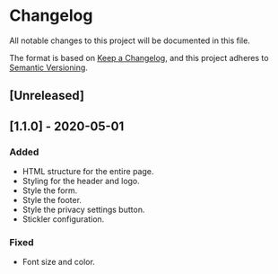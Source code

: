 # Changelog

All notable changes to this project will be documented in this file.

The format is based on [Keep a Changelog](https://keepachangelog.com/en/1.0.0/),
and this project adheres to [Semantic Versioning](https://semver.org/spec/v2.0.0.html).

## [Unreleased]

## [1.1.0] - 2020-05-01

### Added

-   HTML structure for the entire page.
-   Styling for the header and logo.
-   Style the form.
-   Style the footer.
-   Style the privacy settings button.
-   Stickler configuration.

### Fixed

-   Font size and color.
